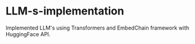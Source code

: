 # LLM-s-implementation
Implemented LLM's using Transformers and EmbedChain framework with HuggingFace API.
